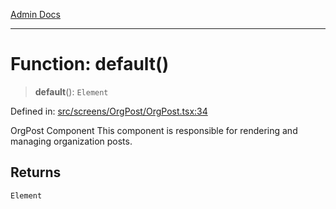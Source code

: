 [Admin Docs](/)

***

# Function: default()

> **default**(): `Element`

Defined in: [src/screens/OrgPost/OrgPost.tsx:34](https://github.com/PalisadoesFoundation/talawa-admin/blob/main/src/screens/OrgPost/OrgPost.tsx#L34)

OrgPost Component
This component is responsible for rendering and managing organization posts.

## Returns

`Element`
